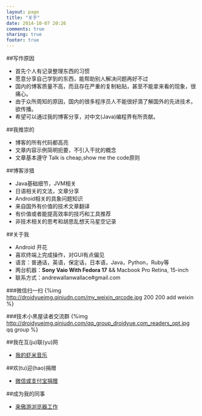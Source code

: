 ```yaml
---
layout: page
title: "关于"
date: 2014-10-07 20:26
comments: true
sharing: true
footer: true
---
```

##写作原因
  * 首先个人有记录整理东西的习惯
  * 愿意分享自己学到的东西，能帮助别人解决问题再好不过
  * 国内的博客质量不高，而且存在严重的复制粘贴，甚至不能拿来看的现象，很痛心。
  * 由于众所周知的原因，国内的很多程序员人不能很好滴了解国外的先进技术，欲传播。
  * 希望可以通过我的博客分享，对中文(Java)编程界有所贡献。

##我推崇的
  * 博客的所有代码都高亮
  * 文章内容示例简明扼要，不引入干扰的概念
  * 文章基本遵守 Talk is cheap,show me the code原则

##博客涉猎
  * Java基础细节，JVM相关
  * 日语相关的文法，文章分享
  * Android相关的具象问题知识
  * 来自国外有价值的技术文章翻译
  * 有价值或者能提高效率的技巧和工具推荐
  * 非技术相关的思考和胡思乱想天马星空记录

##关于我
  * Android 开花
  * 喜欢终端上完成操作，对GUI有点偏见
  * 语言：普通话，英语，保定话，日本语，Java，Python，Ruby等
  * 两台机器：**Sony Vaio With Fedora 17**    &&  Macbook Pro Retina, 15-inch
  * 联系方式：andrewallanwallace#gmail.com
  
###微信扫一扫
{%img http://droidyueimg.qiniudn.com/my_weixin_qrcode.jpg 200 200 add weixin %}

###技术小黑屋读者交流群
{%img http://droidyueimg.qiniudn.com/qq_group_droidyue.com_readers_opt.jpg qq group %}


##我在互(ju)联(yu)网
  * [我的虾米音乐](http://www.xiami.com/u/3687899?spm=a1z1s.3522041.23310357.3.LpvOT1)
  
  
##欢(tu)迎(hao)捐赠
  * [微信或支付宝捐赠](http://droidyue.com/donate/)

##成为我的同事
  * [来傲游浏览器工作](http://droidyue.com/blog/2014/09/01/wanna-work-at-maxthon/)
